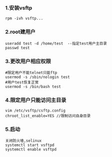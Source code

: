### 1.安装vsftp
```
rpm -ivh vsftp...
```
### 2.root建用户
```
useradd test -d /home/test  --指定test用户主目录
passwd test
```
### 3.更改用户相应权限
```shell
#限定用户不能telnet只能ftp
usermod -s /sbin/nologin test
#用户test恢复正常
usermod -s /bin/bash test 
```
### 4.限定用户只能访问主目录
```shell
vim /etc/vsftp/csftp.config
chroot_list_enable=YES //限制访问自身目录
```
### 5.启动
```
关闭防火墙,selinux
systemctl start vsftpd
systemctl enable vsftpd
```